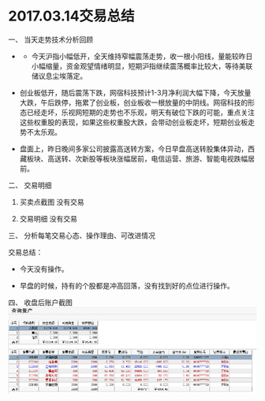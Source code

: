 
# 2017.03.14交易总结 #
一、	当天走势技术分析回顾

- - 今天沪指小幅低开，全天维持窄幅震荡走势，收一根小阳线，量能较昨日小幅缩量，资金观望情绪明显，短期沪指继续震荡概率比较大，等待美联储议息尘埃落定。

- 创业板低开，随后震荡下跌，网宿科技预计1-3月净利润大幅下降，今天放量大跌，午后跌停，拖累了创业板，创业板收一根放量的中阴线。网宿科技的形态已经走坏，乐视网短期的走势也不乐观，明天有破位下跌的可能，重点关注这些权重股的表现，如果这些权重股大跌，会带动创业板走坏，短期创业板走势不太乐观。

- 盘面上，昨日晚间多家公司披露高送转方案，今日早盘高送转股集体异动，西藏板块、高送转、次新股等板块涨幅居前，电信运营、旅游、智能电视跌幅居前。

二、	交易明细

1.	买卖点截图
没有交易

2.	交易明细
没有交易

三、	分析每笔交易心态、操作理由、可改进情况

交易总结：

- 今天没有操作。

- 早盘的时候，持有的个股都是冲高回落，没有找到好的点位进行操作。

四、	收盘后账户截图
![](20170314150629.png)

